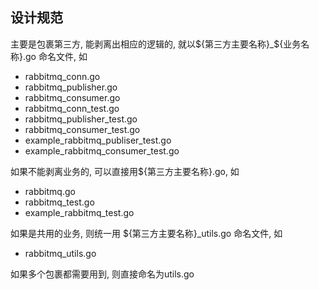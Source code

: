 ## 设计规范

主要是包裹第三方, 能剥离出相应的逻辑的, 就以${第三方主要名称}_${业务名称}.go 命名文件, 如
- rabbitmq_conn.go
- rabbitmq_publisher.go
- rabbitmq_consumer.go
- rabbitmq_conn_test.go
- rabbitmq_publisher_test.go
- rabbitmq_consumer_test.go
- example_rabbitmq_publiser_test.go
- example_rabbitmq_consumer_test.go

如果不能剥离业务的, 可以直接用${第三方主要名称}.go, 如
- rabbitmq.go
- rabbitmq_test.go
- example_rabbitmq_test.go

如果是共用的业务, 则统一用 ${第三方主要名称}_utils.go 命名文件, 如
- rabbitmq_utils.go

如果多个包裹都需要用到, 则直接命名为utils.go 
